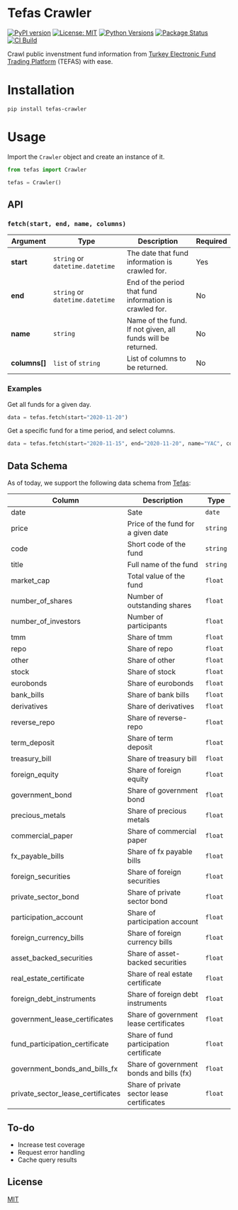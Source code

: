 # Tefas Crawler

[![PyPI version](https://badge.fury.io/py/tefas-crawler.svg)](https://pypi.org/project/tefas-crawler)
[![License: MIT](https://img.shields.io/badge/License-MIT-yellow.svg)](https://opensource.org/licenses/MIT)
[![Python Versions](https://img.shields.io/pypi/pyversions/tefas-crawler)](https://pypi.org/project/tefas-crawler)
[![Package Status](https://img.shields.io/pypi/status/tefas-crawler)](https://pypi.org/project/tefas-crawler)
[![CI Build](https://github.com/burakyilmaz321/tefas-crawler/workflows/Python%20package/badge.svg)](https://github.com/burakyilmaz321/tefas-crawler/actions)

Crawl public invenstment fund information from [Turkey Electronic Fund Trading Platform](http://www.fundturkey.com.tr) (TEFAS) with ease.

# Installation

```
pip install tefas-crawler
```

# Usage

Import the `Crawler` object and create an instance of it.

```python
from tefas import Crawler

tefas = Crawler()
```

## API

### `fetch(start, end, name, columns)`

|Argument|Type|Description|Required|
|--|--|--|--|
|**start**|`string` or `datetime.datetime`|The date that fund information is crawled for.|Yes|
|**end**|`string` or `datetime.datetime`|End of the period that fund information is crawled for.|No|
|**name**|`string`|Name of the fund. If not given, all funds will be returned.|No|
|**columns[]**|`list` of `string`|List of columns to be returned.|No|

### Examples

Get all funds for a given day.

```python
data = tefas.fetch(start="2020-11-20")
```

Get a specific fund for a time period, and select columns.

```python
data = tefas.fetch(start="2020-11-15", end="2020-11-20", name="YAC", columns=["code", "date", "price"])
```

## Data Schema

As of today, we support the following data schema from [Tefas](http://www.fundturkey.com.tr):

| Column | Description | Type |
|---|---|---|
| date | Sate | `date` |
| price | Price of the fund for a given date | `string` |
| code | Short code of the fund | `string` |
| title | Full name of the fund | `string` |
| market_cap | Total value of the fund | `float` |
| number_of_shares | Number of outstanding shares | `float` |
| number_of_investors | Number of participants | `float` |
| tmm | Share of tmm | `float` |
| repo | Share of repo | `float` |
| other | Share of other | `float` |
| stock | Share of stock | `float` |
| eurobonds | Share of eurobonds | `float` |
| bank_bills | Share of bank bills | `float` |
| derivatives | Share of derivatives | `float` |
| reverse_repo | Share of reverse-repo | `float` |
| term_deposit | Share of term deposit | `float` |
| treasury_bill | Share of treasury bill | `float` |
| foreign_equity | Share of foreign equity | `float` |
| government_bond | Share of government bond | `float` |
| precious_metals | Share of precious metals | `float` |
| commercial_paper | Share of commercial paper | `float` |
| fx_payable_bills | Share of fx payable bills | `float` |
| foreign_securities | Share of foreign securities | `float` |
| private_sector_bond | Share of private sector bond | `float` |
| participation_account | Share of participation account | `float` |
| foreign_currency_bills | Share of foreign currency bills | `float` |
| asset_backed_securities | Share of asset-backed securities | `float` |
| real_estate_certificate | Share of real estate certificate | `float` |
| foreign_debt_instruments | Share of foreign debt instruments | `float` |
| government_lease_certificates | Share of government lease certificates | `float` |
| fund_participation_certificate | Share of fund participation certificate | `float` |
| government_bonds_and_bills_fx | Share of government bonds and bills (fx) | `float` |
| private_sector_lease_certificates | Share of private sector lease certificates | `float` |

## To-do

* Increase test coverage
* Request error handling
* Cache query results

## License

[MIT](LICENSE)
